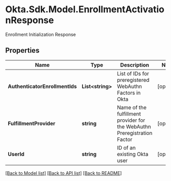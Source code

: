 # Okta.Sdk.Model.EnrollmentActivationResponse
Enrollment Initialization Response

## Properties

Name | Type | Description | Notes
------------ | ------------- | ------------- | -------------
**AuthenticatorEnrollmentIds** | **List&lt;string&gt;** | List of IDs for preregistered WebAuthn Factors in Okta | [optional] 
**FulfillmentProvider** | **string** | Name of the fulfillment provider for the WebAuthn Preregistration Factor | [optional] 
**UserId** | **string** | ID of an existing Okta user | [optional] 

[[Back to Model list]](../README.md#documentation-for-models) [[Back to API list]](../README.md#documentation-for-api-endpoints) [[Back to README]](../README.md)

